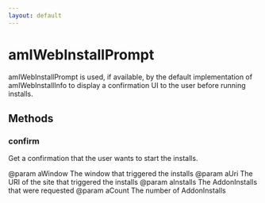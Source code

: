 ```yaml
---
layout: default
---
```


# amIWebInstallPrompt #

amIWebInstallPrompt is used, if available, by the default implementation of 
amIWebInstallInfo to display a confirmation UI to the user before running
installs.


## Methods ##

### confirm ###

Get a confirmation that the user wants to start the installs.

@param  aWindow
        The window that triggered the installs
@param  aUri
        The URI of the site that triggered the installs
@param  aInstalls
        The AddonInstalls that were requested
@param  aCount
        The number of AddonInstalls


